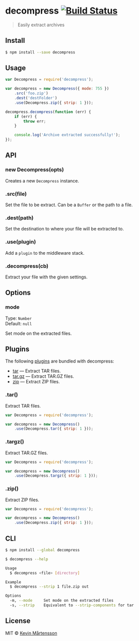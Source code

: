 # decompress [![Build Status](https://travis-ci.org/kevva/decompress.svg?branch=master)](https://travis-ci.org/kevva/decompress)

> Easily extract archives

## Install

```sh
$ npm install --save decompress
```

## Usage

```js
var Decompress = require('decompress');

var decompress = new Decompress({ mode: 755 })
    .src('foo.zip')
    .dest('destFolder')
    .use(Decompress.zip({ strip: 1 }));

decompress.decompress(function (err) {
    if (err) {
        throw err;
    }

    console.log('Archive extracted successfully!');
});
```

## API

### new Decompress(opts)

Creates a new `Decompress` instance.

### .src(file)

Set the file to be extract. Can be a `Buffer` or the path to a file.

### .dest(path)

Set the destination to where your file will be extracted to.

### .use(plugin)

Add a `plugin` to the middleware stack.

### .decompress(cb)

Extract your file with the given settings.

## Options

### mode

Type: `Number`  
Default: `null`

Set mode on the extracted files.

## Plugins

The following [plugins](https://www.npmjs.org/browse/keyword/decompressplugin) are bundled with decompress:

* [tar](#tar) — Extract TAR files.
* [tar.gz](#targz) — Extract TAR.GZ files.
* [zip](#zip) — Extract ZIP files.

### .tar()

Extract TAR files.

```js
var Decompress = require('decompress');

var decompress = new Decompress()
    .use(Decompress.tar({ strip: 1 }));
```

### .targz()

Extract TAR.GZ files.

```js
var Decompress = require('decompress');

var decompress = new Decompress()
    .use(Decompress.targz({ strip: 1 }));
```

### .zip()

Extract ZIP files.

```js
var Decompress = require('decompress');

var decompress = new Decompress()
    .use(Decompress.zip({ strip: 1 }));
```

## CLI

```bash
$ npm install --global decompress
```

```sh
$ decompress --help

Usage
  $ decompress <file> [directory]

Example
  $ decompress --strip 1 file.zip out

Options
  -m, --mode     Set mode on the extracted files
  -s, --strip    Equivalent to --strip-components for tar
```

## License

MIT © [Kevin Mårtensson](http://kevinmartensson.com)
